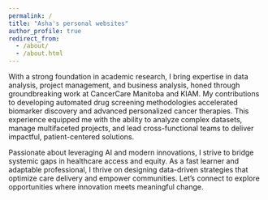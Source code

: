 ```yaml
---
permalink: /
title: "Asha's personal websites"
author_profile: true
redirect_from: 
  - /about/
  - /about.html
---
```


With a strong foundation in academic research, I bring expertise in data analysis, project management, and business analysis, honed through groundbreaking work at CancerCare Manitoba and KIAM. My contributions to developing automated drug screening methodologies accelerated biomarker discovery and advanced personalized cancer therapies. This experience equipped me with the ability to analyze complex datasets, manage multifaceted projects, and lead cross-functional teams to deliver impactful, patient-centered solutions.  

Passionate about leveraging AI and modern innovations, I strive to bridge systemic gaps in healthcare access and equity. As a fast learner and adaptable professional, I thrive on designing data-driven strategies that optimize care delivery and empower communities. Let’s connect to explore opportunities where innovation meets meaningful change.
